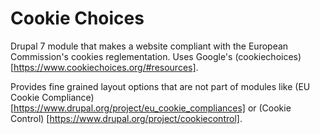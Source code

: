 # Cookie Choices

Drupal 7 module that makes a website compliant with the European Commission's cookies reglementation. Uses Google's (cookiechoices)[https://www.cookiechoices.org/#resources].

Provides fine grained layout options that are not part of modules like (EU Cookie Compliance)[https://www.drupal.org/project/eu_cookie_compliances] or (Cookie Control) [https://www.drupal.org/project/cookiecontrol].
